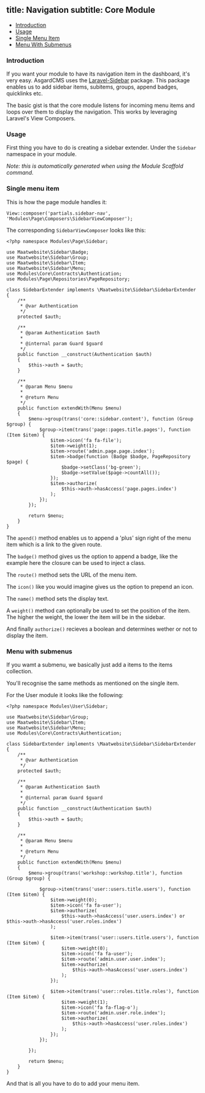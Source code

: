 title: Navigation
subtitle: Core Module
-------

- [Introduction](#introduction)
- [Usage](#usage)
- [Single Menu Item](#single-menu-item)
- [Menu With Submenus](#menu-with-submenus)

### <a class="anchor" name="introduction" href="#introduction"></a> Introduction

If you want your module to have its navigation item in the dashboard, it's very easy. AsgardCMS uses the [Laravel-Sidebar](https://github.com/Maatwebsite/Laravel-Sidebar) package. This package enables us to add sidebar items, subitems, groups, append badges, quicklinks etc.

The basic gist is that the core module listens for incoming menu items and loops over them to display the navigation. This works by leveraging Laravel's View Composers.

### <a class="anchor" name="usage" href="#usage"></a> Usage

First thing you have to do is creating a sidebar extender. Under the `Sidebar` namespace in your module.

*Note: this is automatically generated when using the Module Scaffold command.*

### <a class="anchor" name="single-menu-item" href="#single-menu-item"></a> Single menu item

This is how the page module handles it:

``` .language-php
View::composer('partials.sidebar-nav', 'Modules\Page\Composers\SidebarViewComposer');
```
The corresponding `SidebarViewComposer` looks like this:


``` .language-php
<?php namespace Modules\Page\Sidebar;

use Maatwebsite\Sidebar\Badge;
use Maatwebsite\Sidebar\Group;
use Maatwebsite\Sidebar\Item;
use Maatwebsite\Sidebar\Menu;
use Modules\Core\Contracts\Authentication;
use Modules\Page\Repositories\PageRepository;

class SidebarExtender implements \Maatwebsite\Sidebar\SidebarExtender
{
    /**
     * @var Authentication
     */
    protected $auth;

    /**
     * @param Authentication $auth
     *
     * @internal param Guard $guard
     */
    public function __construct(Authentication $auth)
    {
        $this->auth = $auth;
    }

    /**
     * @param Menu $menu
     *
     * @return Menu
     */
    public function extendWith(Menu $menu)
    {
        $menu->group(trans('core::sidebar.content'), function (Group $group) {
            $group->item(trans('page::pages.title.pages'), function (Item $item) {
                $item->icon('fa fa-file');
                $item->weight(1);
                $item->route('admin.page.page.index');
                $item->badge(function (Badge $badge, PageRepository $page) {
                    $badge->setClass('bg-green');
                    $badge->setValue($page->countAll());
                });
                $item->authorize(
                    $this->auth->hasAccess('page.pages.index')
                );
            });
        });

        return $menu;
    }
}

```


The `apend()` method enables us to append a 'plus' sign right of the menu item which is a link to the given route.

The `badge()` method gives us the option to append a badge, like the example here the closure can be used to inject a class.

The `route()` method sets the URL of the menu item.

The `icon()` like you would imagine gives us the option to prepend an icon.

The `name()` method sets the display text.

A `weight()` method can optionally be used to set the position of the item. The higher the weight, the lower the item will be in the sidebar.

And finally `authorize()` recieves a boolean and determines wether or not to display the item.


### <a class="anchor" name="menu-with-submenus" href="#menu-with-submenus"></a> Menu with submenus

If you wamt a submenu, we basically just add a items to the items collection.

You'll recognise the same methods as mentioned on the single item.

For the User module it looks like the following:

``` .language-php
<?php namespace Modules\User\Sidebar;

use Maatwebsite\Sidebar\Group;
use Maatwebsite\Sidebar\Item;
use Maatwebsite\Sidebar\Menu;
use Modules\Core\Contracts\Authentication;

class SidebarExtender implements \Maatwebsite\Sidebar\SidebarExtender
{
    /**
     * @var Authentication
     */
    protected $auth;

    /**
     * @param Authentication $auth
     *
     * @internal param Guard $guard
     */
    public function __construct(Authentication $auth)
    {
        $this->auth = $auth;
    }

    /**
     * @param Menu $menu
     *
     * @return Menu
     */
    public function extendWith(Menu $menu)
    {
        $menu->group(trans('workshop::workshop.title'), function (Group $group) {

            $group->item(trans('user::users.title.users'), function (Item $item) {
                $item->weight(0);
                $item->icon('fa fa-user');
                $item->authorize(
                    $this->auth->hasAccess('user.users.index') or $this->auth->hasAccess('user.roles.index')
                );

                $item->item(trans('user::users.title.users'), function (Item $item) {
                    $item->weight(0);
                    $item->icon('fa fa-user');
                    $item->route('admin.user.user.index');
                    $item->authorize(
                        $this->auth->hasAccess('user.users.index')
                    );
                });

                $item->item(trans('user::roles.title.roles'), function (Item $item) {
                    $item->weight(1);
                    $item->icon('fa fa-flag-o');
                    $item->route('admin.user.role.index');
                    $item->authorize(
                        $this->auth->hasAccess('user.roles.index')
                    );
                });
            });

        });

        return $menu;
    }
}
```

And that is all you have to do to add your menu item.
